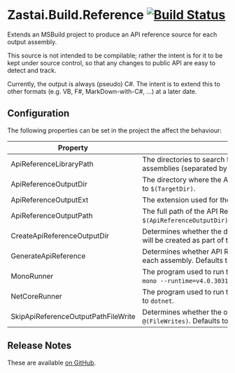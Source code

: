 # Zastai.Build.Reference  [![Build Status][CI-S]][CI-L]

Extends an MSBuild project to produce an API reference source for each
output assembly.

This source is not intended to be compilable; rather the intent is for
it to be kept under source control, so that any changes to public API
are easy to detect and track.

Currently, the output is always (pseudo) C#. The intent is to extend
this to other formats (e.g. VB, F#, MarkDown-with-C#, ...) at a later
date.

## Configuration

The following properties can be set in the project the affect the
behaviour:

| Property                            | Description                                                                                                                       |
|-------------------------------------|-----------------------------------------------------------------------------------------------------------------------------------|
| ApiReferenceLibraryPath             | The directories to search for the dependencies of the output assemblies (separated by semicolons).                                |
| ApiReferenceOutputDir               | The directory where the API Reference source is created. Defaults to `$(TargetDir)`.                                              |
| ApiReferenceOutputExt               | The extension used for the API Reference source. Defaults to `.cs`.                                                               |
| ApiReferenceOutputPath              | The full path of the API Reference source. Defaults to `$(ApiReferenceOutputDir)$(TargetName)$(ApiReferenceOutputExt)`.           |
| CreateApiReferenceOutputDir         | Determines whether the directory part of `ApiReferenceOutputPath` will be created as part of the processing. Defaults to `false`. |
| GenerateApiReference                | Determines whether API Reference sources will be generated for each assembly. Defaults to `true`.                                 |
| MonoRunner                          | The program used to run the generator under Mono. Defaults to `mono --runtime=v4.0.30319`.                                        |
| NetCoreRunner                       | The program used to run the generator under .NET Core. Defaults to `dotnet`.                                                      |
| SkipApiReferenceOutputPathFileWrite | Determines whether the output files are registered in `@(FileWrites)`. Defaults to `false`.                                       |

## Release Notes

These are available [on GitHub][GHReleases].

[CI-S]: https://img.shields.io/appveyor/build/zastai/zastai-build-reference
[CI-L]: https://ci.appveyor.com/project/Zastai/zastai-build-reference

[GHReleases]: https://github.com/Zastai/Zastai.Build.Reference/releases
